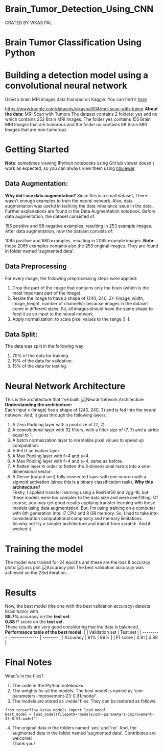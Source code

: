 # Brain_Tumor_Detection_Using_CNN
CRATED BY VIKAS PAL 
#  Brain Tumor Classification Using Python 
# Building a detection model using a convolutional neural network
Used a brain MRI images data founded on Kaggle. You can find it [here]( https://www.kaggle.com/vikaspal004)


https://www.kaggle.com/datasets/vikaspal004/mri-scan-with-tumor
**About the data:**
MRI Scan with Tumors
The dataset contains 2 folders: yes and no which contains 253 Brain MRI Images. The folder yes contains 155 Brain MRI Images that are tumorous and the folder no contains 98 Brain MRI Images that are non-tumorous.

# Getting Started
**Note:** sometimes viewing IPython notebooks using GitHub viewer doesn't work as expected, so you can always view them using [nbviewer](https://nbviewer.jupyter.org/).


## Data Augmentation:
**Why did I use data augmentation?**
Since this is a small dataset, There wasn't enough examples to train the neural network. Also, data augmentation was useful in taclking the data imbalance issue in the data.<br>
Further explanations are found in the Data Augmentation notebook.
Before data augmentation, the dataset consisted of:<br>

155 positive and 98 negative examples, resulting in 253 example images.
After data augmentation, now the dataset consists of:<br>

1085 positive and 980 examples, resulting in 2065 example images.
**Note:** these 2065 examples contains also the 253 original images. They are found in folder named 'augmented data'.

## Data Preprocessing
For every image, the following preprocessing steps were applied:
1.	Crop the part of the image that contains only the brain (which is the most important part of the image).
2.	Resize the image to have a shape of (240, 240, 3)=(image_width, image_height, number of channels): because images in the dataset come in different sizes. So, all images should have the same shape to feed it as an input to the neural network.
3. Apply normalization: to scale pixel values to the range 0-1.
## Data Split:

The data was split in the following way:
1. 70% of the data for training.
2. 15% of the data for validation.
3. 15% of the data for testing.






# Neural Network Architecture

This is the architecture that I've built:
![Neural Network Architecture](convnet_architecture.jpg)
**Understanding the architecture:**<br>
Each input x (image) has a shape of (240, 240, 3) and is fed into the neural network. And, it goes through the following layers:<br>
1. A Zero Padding layer with a pool size of (2, 2).
2. A convolutional layer with 32 filters, with a filter size of (7, 7) and a stride equal to 1.
3. A batch normalization layer to normalize pixel values to speed up computation.
4. A ReLU activation layer.
5. A Max Pooling layer with f=4 and s=4.
6. A Max Pooling layer with f=4 and s=4, same as before.
7. A flatten layer in order to flatten the 3-dimensional matrix into a one-dimensional vector.
8. A Dense (output unit) fully connected layer with one neuron with a sigmoid activation (since this is a binary classification task).
**Why this architecture?**<br>
Firstly, I applied transfer learning using a ResNet50 and vgg-16, but these models were too complex to the data size and were overfitting. Of course, you may get good results applying transfer learning with these models using data augmentation. But, I'm using training on a computer with 6th generation Intel i7 CPU and 8 GB memory. So, I had to take into consideration computational complexity and memory limitations.<br>
So why not try a simpler architecture and train it from scratch. And it worked :)
# Training the model
The model was trained for 24 epochs and these are the loss & accuracy plots:
![Loss plot](Loss.PNG)
![Accuracy plot](Accuracy.PNG)
The best validation accuracy was achieved on the 23rd iteration.
# Results
Now, the best model (the one with the best validation accuracy) detects brain tumor with:<br>
**88.7%** accuracy on the **test set**.<br>
**0.88** f1 score on the **test set**.<br>
These resutls are very good considering that the data is balanced.
**Performance table of the best model:**
| <!-- -->  | Validation set | Test set |
| --------- | -------------- | -------- |
| Accuracy  | 91%            | 89%      |
| F1 score  | 0.91           | 0.88     |
# Final Notes
What's in the files?
1. The code in the IPython notebooks.
2. The weights for all the models. The best model is named as 'cnn-parameters-improvement-23-0.91.model'.
3. The models are stored as *.model* files. They can be restored as follows:
```
from tensorflow.keras.models import load_model
best_model = load_model(filepath='models/cnn-parameters-improvement-23-0.91.model')
```
4. The original data in the folders named 'yes' and 'no'. And, the augmented data in the folder named 'augmented data'.
Contributes are welcome!
<br>Thank you!

